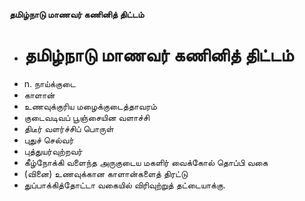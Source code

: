 **தமிழ்நாடு மாணவர் கணினித் திட்டம்**
- # தமிழ்நாடு மாணவர் கணினித் திட்டம்
- n. நாய்க்குடை
- காளான்
- உணவுக்குரிய மழைக்குடைத்தாவரம்
- குடைவடிவப் பூஞ்சையின வளாச்சி
- திடீர் வளர்ச்சிப் பொருள்
- புதுச் செல்வர்
- புத்துயர்வுற்றவர்
- கீழ்நோக்கி வளைந்த அருகுடைய மகளிர் வைக்கோல் தொப்பி வகை
- (வினை) உணவுக்கான காளான்களைத் திரட்டு
- துப்பாக்கித்தோட்டா வகையில் விரிவுற்றுத் தட்டையாக்கு.

